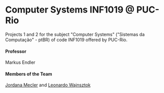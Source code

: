 # Computer Systems INF1019 @ PUC-Rio

Projects 1 and 2 for the subject "Computer Systems" ("Sistemas da Computação" - ptBR) of code INF1019 offered by PUC-Rio.

#### Professor

Markus Endler

#### Members of the Team
[Jordana Mecler](https://github.com/jordanamecler) and [Leonardo Wajnsztok](https://github.com/leotok)
